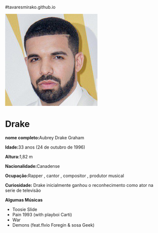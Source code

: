 #tavaresmirako.github.io

<!DOCTYPE html>
<html lang="pt-br">
<head>
    <meta charset="UTF-8">
    <meta http-equiv="X-UA-Compatible" content="IE=edge">
    <meta name="viewport" content="width=device-width, initial-scale=1.0">
    <title>ficha de  descritiva com Foto</title>
</head>
<body>
    <img src="oie_6202855Y42drsn2.PNG" alt="drake/img">
    <h1>Drake</h1>
    <p><b>nome completo:</b>Aubrey Drake Graham</p>
    <p><b>Idade:</b>33 anos (24 de outubro de 1996)</p>
    <p><b>Altura:</b>1,82 m</p>
    <p><b>Nacionalidade:</b>Canadense</p>
    <p><b>Ocupação:</b>Rapper , cantor , compositor , produtor musical</p>
    <p><b>Curiosidade:</b> Drake inicialmente ganhou o reconhecimento como ator na serie de televisão</p>
    <p><b>Algumas Músicas</b></p>
    <ul>
    <li>Toosie Slide</li>
    <li>Pain 1993 (with playboi Carti)</li>
    <li>War</li>
    <li>Demons (feat.flvio Foregin & sosa Geek)</li>
    </ul>

</body>
</html>
